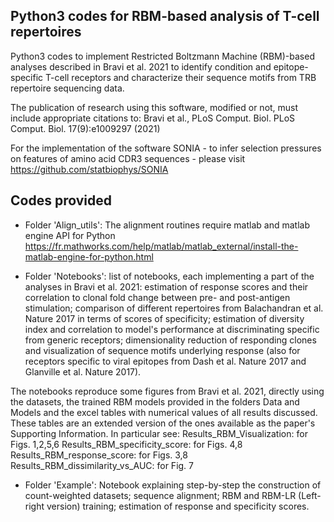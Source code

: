 ## Python3 codes for RBM-based analysis of T-cell repertoires ##

Python3 codes to implement Restricted Boltzmann Machine (RBM)-based analyses described in Bravi et al. 2021 to identify condition and epitope-specific T-cell receptors and characterize their sequence motifs from TRB repertoire sequencing data.

The publication of research using this software, modified or not, must include appropriate citations to: Bravi et al., PLoS Comput. Biol. PLoS Comput. Biol. 17(9):e1009297 (2021)  

For the implementation of the software SONIA - to infer selection pressures on features of amino acid CDR3 sequences - please visit https://github.com/statbiophys/SONIA

## Codes provided ##

- Folder 'Align_utils': The alignment routines require matlab and matlab engine API for Python https://fr.mathworks.com/help/matlab/matlab_external/install-the-matlab-engine-for-python.html

- Folder 'Notebooks': list of notebooks, each implementing a part of the analyses in Bravi et al. 2021: estimation of response scores and their correlation to clonal fold change between pre- and post-antigen stimulation; comparison of different repertoires from Balachandran et al. Nature 2017 in terms of scores of specificity; estimation of diversity index and correlation to model's performance at discriminating specific from generic receptors; dimensionality reduction of responding clones and visualization of sequence motifs underlying response (also for receptors specific to viral epitopes from Dash et al. Nature 2017 and Glanville et al. Nature 2017).

The notebooks reproduce some figures from Bravi et al. 2021, directly using the datasets, the trained RBM models provided in the folders Data and Models and the excel tables with numerical values of all results discussed. These tables are an extended version of the ones available as the paper's Supporting Information. In particular see:
Results_RBM_Visualization: for Figs. 1,2,5,6
Results_RBM_specificity_score: for Figs. 4,8
Results_RBM_response_score: for Figs. 3,8
Results_RBM_dissimilarity_vs_AUC: for Fig. 7

- Folder 'Example': Notebook explaining step-by-step the construction of count-weighted datasets; sequence alignment; RBM and RBM-LR (Left-right version) training; estimation of response and specificity scores.
